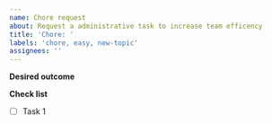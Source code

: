 ```yaml
---
name: Chore request
about: Request a administrative task to increase team efficency
title: 'Chore: '
labels: 'chore, easy, new-topic'
assignees: ''
---
```


**Desired outcome**

**Check list**
- [ ] Task 1
